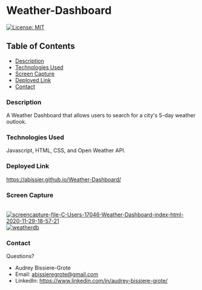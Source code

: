 # Weather-Dashboard
[![License: MIT](https://img.shields.io/badge/License-MIT-yellow.svg)](https://opensource.org/licenses/MIT)

## Table of Contents
* [Description](#description)
* [Technologies Used](#technologies-used)
* [Screen Capture](#Screen-Capture)
* [Deployed Link](#Deployed-Link)
* [Contact](#contact)

### Description 
A Weather Dashboard that allows users to search for a city's 5-day weather outlook. 

### Technologies Used
Javascript, HTML, CSS, and Open Weather API. 

### Deployed Link
https://abissier.github.io/Weather-Dashboard/ 

### Screen Capture
<br>
<a href='https://postimg.cc/sQQwVMBd' target='_blank'><img src='https://i.postimg.cc/sQQwVMBd/screencapture-file-C-Users-17046-Weather-Dashboard-index-html-2020-11-29-18-57-21.png' border='0' alt='screencapture-file-C-Users-17046-Weather-Dashboard-index-html-2020-11-29-18-57-21'/></a><br>
<a href="https://ibb.co/w0YkC9x"><img src="https://i.ibb.co/2n59PDf/weatherdb.png" alt="weatherdb" border="0"></a>

### Contact 
Questions? 

* Audrey Bissiere-Grote
* Email: abissieregrote@gmail.com
* LinkedIn: https://www.linkedin.com/in/audrey-bissiere-grote/

